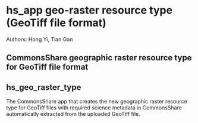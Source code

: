 # hs_app geo-raster resource type (GeoTiff file format) #

Authors: Hong Yi, Tian Gan

## CommonsShare geographic raster resource type for GeoTiff file format ##
## hs\_geo\_raster\_type ##

The CommonsShare app that creates the new geographic raster resource type for GeoTiff files with required 
science metadata in CommonsShare automatically extracted from the uploaded GeoTiff file.